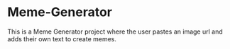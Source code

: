 # Meme-Generator
This is a Meme Generator project where the user pastes an image url and adds their own text to create memes.
